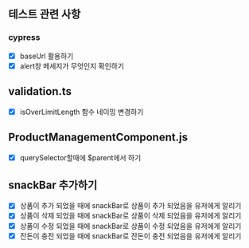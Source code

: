 ## 테스트 관련 사항

### cypress

- [x] baseUrl 활용하기
- [x] alert창 메세지가 무엇인지 확인하기

## validation.ts

- [x] isOverLimitLength 함수 네이밍 변경하기

## ProductManagementComponent.js

- [x] querySelector할때에 $parent에서 하기

## snackBar 추가하기

- [x] 상품이 추가 되었을 때에 snackBar로 상품이 추가 되었음을 유저에게 알리기
- [x] 상품이 삭제 되었을 때에 snackBar로 상품이 삭제 되었음을 유저에게 알리기
- [x] 상품이 수정 되었을 때에 snackBar로 상품이 수정 되었음을 유저에게 알리기
- [x] 잔돈이 충전 되었을 때에 snackBar로 잔돈이 충전 되었음을 유저에게 알리기
